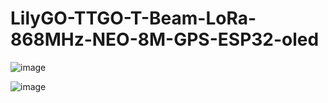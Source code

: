 # LilyGO-TTGO-T-Beam-LoRa-868MHz-NEO-8M-GPS-ESP32-oled

![image](https://user-images.githubusercontent.com/24932503/149501968-201916ea-9326-4776-80fe-d05fd24f1936.png)

![image](https://user-images.githubusercontent.com/24932503/149505971-853c4bff-8f10-4042-87d3-f8390a0ab04a.png)

